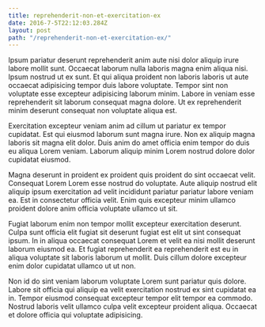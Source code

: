 ```yaml
---
title: reprehenderit-non-et-exercitation-ex
date: 2016-7-5T22:12:03.284Z
layout: post
path: "/reprehenderit-non-et-exercitation-ex/"
---
```


Ipsum pariatur deserunt reprehenderit anim aute nisi dolor aliquip irure labore mollit sunt. Occaecat laborum nulla laboris magna enim aliqua nisi. Ipsum nostrud ut ex sunt. Et qui aliqua proident non laboris laboris ut aute occaecat adipisicing tempor duis labore voluptate. Tempor sint non voluptate esse excepteur adipisicing laborum minim. Labore in veniam esse reprehenderit sit laborum consequat magna dolore. Ut ex reprehenderit minim deserunt consequat non voluptate aliqua est.

Exercitation excepteur veniam anim ad cillum ut pariatur ex tempor cupidatat. Est qui eiusmod laborum sunt magna irure. Non ex aliquip magna laboris sit magna elit dolor. Duis anim do amet officia enim tempor do duis eu aliqua Lorem veniam. Laborum aliquip minim Lorem nostrud dolore dolor cupidatat eiusmod.

Magna deserunt in proident ex proident quis proident do sint occaecat velit. Consequat Lorem Lorem esse nostrud do voluptate. Aute aliquip nostrud elit aliquip ipsum exercitation ad velit incididunt pariatur pariatur labore veniam ea. Est in consectetur officia velit. Enim quis excepteur minim ullamco proident dolore anim officia voluptate ullamco ut sit.

Fugiat laborum enim non tempor mollit excepteur exercitation deserunt. Culpa sunt officia elit fugiat sit deserunt fugiat est elit ut sint consequat ipsum. In in aliqua occaecat consequat Lorem et velit ea nisi mollit deserunt laborum eiusmod ea. Et fugiat reprehenderit ea reprehenderit est eu in aliqua voluptate sit laboris laborum ut mollit. Duis cillum dolore excepteur enim dolor cupidatat ullamco ut ut non.

Non id do sint veniam laborum voluptate Lorem sunt pariatur quis dolore. Labore sit officia qui aliquip ea velit exercitation nostrud ex sint cupidatat ea in. Tempor eiusmod consequat excepteur tempor elit tempor ea commodo. Nostrud laboris velit ullamco culpa velit excepteur proident aliqua. Occaecat et dolore officia qui voluptate adipisicing.